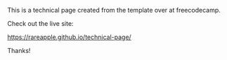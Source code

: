 This is a technical page created from the template over at freecodecamp.

Check out the live site:

https://rareapple.github.io/technical-page/

Thanks!
